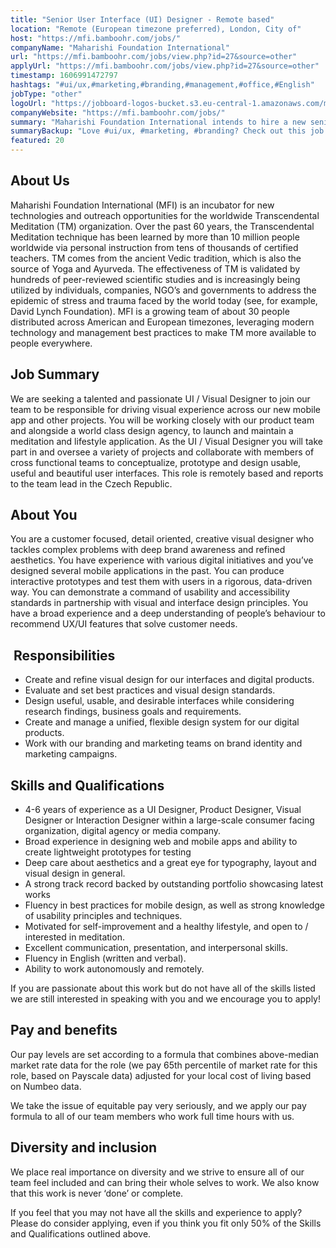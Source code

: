 ```yaml
---
title: "Senior User Interface (UI) Designer - Remote based"
location: "Remote (European timezone preferred), London, City of"
host: "https://mfi.bamboohr.com/jobs/"
companyName: "Maharishi Foundation International"
url: "https://mfi.bamboohr.com/jobs/view.php?id=27&source=other"
applyUrl: "https://mfi.bamboohr.com/jobs/view.php?id=27&source=other"
timestamp: 1606991472797
hashtags: "#ui/ux,#marketing,#branding,#management,#office,#English"
jobType: "other"
logoUrl: "https://jobboard-logos-bucket.s3.eu-central-1.amazonaws.com/maharishi-foundation-international"
companyWebsite: "https://mfi.bamboohr.com/jobs/"
summary: "Maharishi Foundation International intends to hire a new senior user interface. If you have 60 years, the Transcendental Meditation technique has been learned by more than 10 million people worldwide via personal instruction from tens of thousands of certified teachers, consider applying."
summaryBackup: "Love #ui/ux, #marketing, #branding? Check out this job post!"
featured: 20
---
```


## About Us

Maharishi Foundation International (MFI) is an incubator for new technologies and outreach opportunities for the worldwide Transcendental Meditation (TM) organization. Over the past 60 years, the Transcendental Meditation technique has been learned by more than 10 million people worldwide via personal instruction from tens of thousands of certified teachers. TM comes from the ancient Vedic tradition, which is also the source of Yoga and Ayurveda. The effectiveness of TM is validated by hundreds of peer-reviewed scientific studies and is increasingly being utilized by individuals, companies, NGO’s and governments to address the epidemic of stress and trauma faced by the world today (see, for example, David Lynch Foundation). MFI is a growing team of about 30 people distributed across American and European timezones, leveraging modern technology and management best practices to make TM more available to people everywhere. 

## Job Summary

We are seeking a talented and passionate UI / Visual Designer to join our team to be responsible for driving visual experience across our new mobile app and other projects. You will be working closely with our product team and alongside a world class design agency, to launch and maintain a meditation and lifestyle application. As the UI / Visual Designer you will take part in and oversee a variety of projects and collaborate with members of cross functional teams to conceptualize, prototype and design usable, useful and beautiful user interfaces. This role is remotely based and reports to the team lead in the Czech Republic. 

## About You

You are a customer focused, detail oriented, creative visual designer who tackles complex problems with deep brand awareness and refined aesthetics. You have experience with various digital initiatives and you’ve designed several mobile applications in the past. You can produce interactive prototypes and test them with users in a rigorous, data-driven way. You can demonstrate a command of usability and accessibility standards in partnership with visual and interface design principles. You have a broad experience and a deep understanding of people’s behaviour to recommend UX/UI features that solve customer needs.

##  Responsibilities

*   Create and refine visual design for our interfaces and digital products.
*   Evaluate and set best practices and visual design standards. 
*   Design useful, usable, and desirable interfaces while considering research findings, business goals and requirements.
*   Create and manage a unified, flexible design system for our digital products.
*   Work with our branding and marketing teams on brand identity and marketing campaigns.

## Skills and Qualifications

*   4-6 years of experience as a UI Designer, Product Designer, Visual Designer or Interaction Designer within a large-scale consumer facing organization, digital agency or media company.
*   Broad experience in designing web and mobile apps and ability to create lightweight prototypes for testing
*   Deep care about aesthetics and a great eye for typography, layout and visual design in general.
*   A strong track record backed by outstanding portfolio showcasing latest works
*   Fluency in best practices for mobile design, as well as strong knowledge of usability principles and techniques.
*   Motivated for self-improvement and a healthy lifestyle, and open to / interested in meditation.
*   Excellent communication, presentation, and interpersonal skills.
*   Fluency in English (written and verbal).
*   Ability to work autonomously and remotely.

If you are passionate about this work but do not have all of the skills listed we are still interested in speaking with you and we encourage you to apply! 

## Pay and benefits

Our pay levels are set according to a formula that combines above-median market rate data for the role (we pay 65th percentile of market rate for this role, based on Payscale data) adjusted for your local cost of living based on Numbeo data.

We take the issue of equitable pay very seriously, and we apply our pay formula to all of our team members who work full time hours with us.

## Diversity and inclusion

We place real importance on diversity and we strive to ensure all of our team feel included and can bring their whole selves to work. We also know that this work is never ‘done’ or complete.

If you feel that you may not have all the skills and experience to apply? Please do consider applying, even if you think you fit only 50% of the Skills and Qualifications outlined above.
